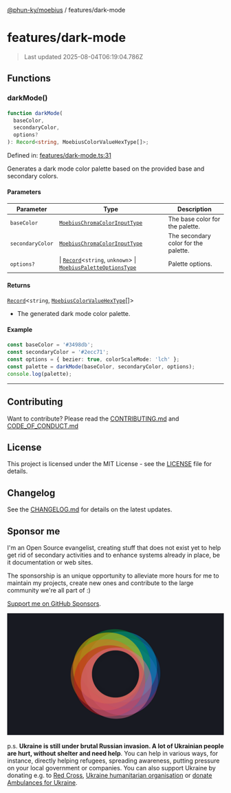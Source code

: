 [@phun-ky/moebius](../README.md) / features/dark-mode

# features/dark-mode

> Last updated 2025-08-04T06:19:04.786Z

##

## Functions

### darkMode()

```ts
function darkMode(
  baseColor,
  secondaryColor,
  options?
): Record<string, MoebiusColorValueHexType[]>;
```

Defined in: [features/dark-mode.ts:31](https://github.com/phun-ky/moebius/blob/main/src/features/dark-mode.ts#L31)

Generates a dark mode color palette based on the provided base and secondary colors.

#### Parameters

| Parameter        | Type                                                                                                                                                                                        | Description                          |
| ---------------- | ------------------------------------------------------------------------------------------------------------------------------------------------------------------------------------------- | ------------------------------------ |
| `baseColor`      | [`MoebiusChromaColorInputType`](../types.md#moebiuschromacolorinputtype)                                                                                                                    | The base color for the palette.      |
| `secondaryColor` | [`MoebiusChromaColorInputType`](../types.md#moebiuschromacolorinputtype)                                                                                                                    | The secondary color for the palette. |
| `options?`       | \| [`Record`](https://www.typescriptlang.org/docs/handbook/utility-types.html#recordkeys-type)<`string`, `unknown`> \| [`MoebiusPaletteOptionsType`](../types.md#moebiuspaletteoptionstype) | Palette options.                     |

#### Returns

[`Record`](https://www.typescriptlang.org/docs/handbook/utility-types.html#recordkeys-type)<`string`, [`MoebiusColorValueHexType`](../types.md#moebiuscolorvaluehextype)\[]>

- The generated dark mode color palette.

#### Example

```ts
const baseColor = '#3498db';
const secondaryColor = '#2ecc71';
const options = { bezier: true, colorScaleMode: 'lch' };
const palette = darkMode(baseColor, secondaryColor, options);
console.log(palette);
```

---

## Contributing

Want to contribute? Please read the [CONTRIBUTING.md](https://github.com/phun-ky/moebius/blob/main/CONTRIBUTING.md) and [CODE_OF_CONDUCT.md](https://github.com/phun-ky/moebius/blob/main/CODE_OF_CONDUCT.md)

## License

This project is licensed under the MIT License - see the [LICENSE](https://github.com/phun-ky/moebius/blob/main/LICENSE) file for details.

## Changelog

See the [CHANGELOG.md](https://github.com/phun-ky/moebius/blob/main/CHANGELOG.md) for details on the latest updates.

## Sponsor me

I'm an Open Source evangelist, creating stuff that does not exist yet to help get rid of secondary activities and to enhance systems already in place, be it documentation or web sites.

The sponsorship is an unique opportunity to alleviate more hours for me to maintain my projects, create new ones and contribute to the large community we're all part of :)

[Support me on GitHub Sponsors](https://github.com/sponsors/phun-ky).

![logo](https://github.com/phun-ky/moebius/blob/main/public/images/logo/logo-ring.png?raw=true)

p.s. **Ukraine is still under brutal Russian invasion. A lot of Ukrainian people are hurt, without shelter and need help**. You can help in various ways, for instance, directly helping refugees, spreading awareness, putting pressure on your local government or companies. You can also support Ukraine by donating e.g. to [Red Cross](https://www.icrc.org/en/donate/ukraine), [Ukraine humanitarian organisation](https://savelife.in.ua/en/donate-en/#donate-army-card-weekly) or [donate Ambulances for Ukraine](https://www.gofundme.com/f/help-to-save-the-lives-of-civilians-in-a-war-zone).
